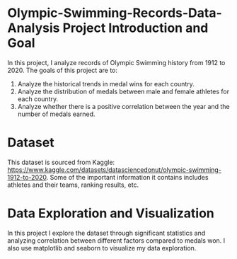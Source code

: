 # Olympic-Swimming-Records-Data-Analysis Project Introduction and Goal
In this project, I analyze records of Olympic Swimming history from 1912 to 2020. The goals of this project are to:
1) Analyze the historical trends in medal wins for each country.
2) Analyze the distribution of medals between male and female athletes for each country.
3) Analyze whether there is a positive correlation between the year and the number of medals earned.

# Dataset
This dataset is sourced from Kaggle: https://www.kaggle.com/datasets/datasciencedonut/olympic-swimming-1912-to-2020. Some of the important information it contains includes athletes and their teams, ranking results, etc.

# Data Exploration and Visualization
In this project I explore the dataset through significant statistics and analyzing correlation between different factors compared to medals won. I also use matplotlib and seaborn to visualize my data exploration.

